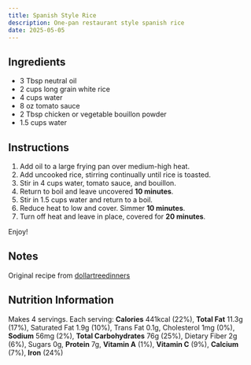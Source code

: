 ```yaml
---
title: Spanish Style Rice
description: One-pan restaurant style spanish rice
date: 2025-05-05
---
```


## Ingredients

- 3 Tbsp neutral oil
- 2 cups long grain white rice
- 4 cups water
- 8 oz tomato sauce
- 2 Tbsp chicken or vegetable bouillon powder
- 1.5 cups water

## Instructions

1. Add oil to a large frying pan over medium-high heat.
2. Add uncooked rice, stirring continually until rice is toasted.
3. Stir in 4 cups water, tomato sauce, and bouillon.
4. Return to boil and leave uncovered **10 minutes**.
5. Stir in 1.5 cups water and return to a boil.
6. Reduce heat to low and cover. Simmer **10 minutes**.
7. Turn off heat and leave in place, covered for **20 minutes**.

Enjoy!

## Notes

Original recipe from [dollartreedinners](https://www.tiktok.com/t/ZT2Qy1AtF/)

## Nutrition Information

Makes 4 servings. Each serving: **Calories** 441kcal (22%), **Total Fat** 11.3g (17%), Saturated Fat 1.9g (10%), Trans Fat 0.1g, Cholesterol 1mg (0%), **Sodium** 56mg (2%), **Total Carbohydrates** 76g (25%), Dietary Fiber 2g (6%), Sugars 0g, **Protein** 7g, **Vitamin A** (1%), **Vitamin C** (9%), **Calcium** (7%), **Iron** (24%)
